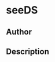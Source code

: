 # seeDS

## Author

<!-- Insert Your Name Here -->

## Description

<!-- Describe your example here -->
